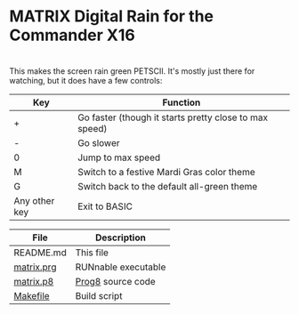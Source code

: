 # MATRIX Digital Rain for the Commander X16
#
This makes the screen rain green PETSCII.  It's mostly just there for watching, but it does have a few controls:

|Key |Function|
|--------|-----------|
| + | Go faster (though it starts pretty close to max speed)
| - | Go slower 
| 0 | Jump to max speed
| M | Switch to a festive Mardi Gras color theme
| G | Switch back to the default all-green theme
|Any other key| Exit to BASIC


|File |Description|
|--------|-----------|
| README.md  | This file |
| [matrix.prg](matrix.prg) | RUNnable executable |
| [matrix.p8](matrix.p8)  | [Prog8](https://prog8.readthedocs.io) source code
| [Makefile](Makefile)   | Build script
